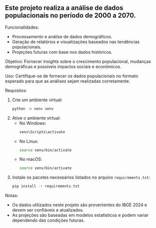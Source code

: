 ## Este projeto realiza a análise de dados populacionais no período de 2000 a 2070.

Funcionalidades:
- Processamento e análise de dados demográficos.
- Geração de relatórios e visualizações baseados nas tendências populacionais.
- Projeções futuras com base nos dados históricos.

Objetivo:
Fornecer insights sobre o crescimento populacional, mudanças demográficas e possíveis impactos sociais e econômicos.

Uso:
Certifique-se de fornecer os dados populacionais no formato esperado para que as análises sejam realizadas corretamente.

Requisitos:
1. Crie um ambiente virtual:
    ```bash
    python -m venv venv
    ```
2. Ative o ambiente virtual:
    - No Windows:
      ```bash
      venv\Scripts\activate
      ```
    - No Linux:
      ```bash
      source venv/bin/activate
      ```
    - No macOS:
      ```bash
      source venv/bin/activate
      ```
3. Instale os pacotes necessários listados no arquivo `requirements.txt`:
    ```bash
    pip install -r requirements.txt
    ```

Notas:
- Os dados utilizados neste projeto são provenientes do IBGE 2024 e devem ser confiáveis e atualizados.
- As projeções são baseadas em modelos estatísticos e podem variar dependendo das condições futuras.
